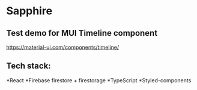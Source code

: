 # Sapphire

## Test demo for MUI Timeline component
https://material-ui.com/components/timeline/

## Tech stack:

*React
*Firebase firestore + firestorage
*TypeScript
*Styled-components
